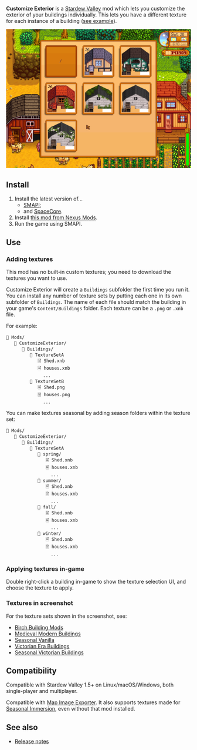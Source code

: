 ﻿**Customize Exterior** is a [Stardew Valley](http://stardewvalley.net/) mod which lets you
customize the exterior of your buildings individually. This lets you have a different texture for
each instance of a building ([see example](screenshot-buildings.png)).

![](screenshot-menu.png)

## Install
1. Install the latest version of...
   * [SMAPI](https://smapi.io);
   * and [SpaceCore](https://www.nexusmods.com/stardewvalley/mods/1348).
2. Install [this mod from Nexus Mods](http://www.nexusmods.com/stardewvalley/mods/1099).
3. Run the game using SMAPI.

## Use
### Adding textures
This mod has no built-in custom textures; you need to download the textures you want to use.

Customize Exterior will create a `Buildings` subfolder the first time you run it. You can install
any number of texture sets by putting each one in its own subfolder of `Buildings`. The name of
each file should match the building in your game's `Content/Buildings` folder. Each texture can be
a `.png` or `.xnb` file.

For example:

```
📁 Mods/
   📁 CustomizeExterior/
      📁 Buildings/
         📁 TextureSetA
            🗎 Shed.xnb
            🗎 houses.xnb
              ...
         📁 TextureSetB
            🗎 Shed.png
            🗎 houses.png
              ...
```

You can make textures seasonal by adding season folders within the texture set:

```
📁 Mods/
   📁 CustomizeExterior/
      📁 Buildings/
         📁 TextureSetA
            📁 spring/
               🗎 Shed.xnb
               🗎 houses.xnb
                 ...
            📁 summer/
               🗎 Shed.xnb
               🗎 houses.xnb
                 ...
            📁 fall/
               🗎 Shed.xnb
               🗎 houses.xnb
                 ...
            📁 winter/
               🗎 Shed.xnb
               🗎 houses.xnb
                 ...
```

### Applying textures in-game
Double right-click a building in-game to show the texture selection UI, and choose the texture to
apply.

### Textures in screenshot
For the texture sets shown in the screenshot, see:
* [Birch Building Mods](https://www.nexusmods.com/stardewvalley/mods/583)
* [Medieval Modern Buildings](https://www.nexusmods.com/stardewvalley/mods/419)
* [Seasonal Vanilla](https://www.nexusmods.com/stardewvalley/mods/928)
* [Victorian Era Buildings](https://www.nexusmods.com/stardewvalley/mods/682)
* [Seasonal Victorian Buildings](https://www.nexusmods.com/stardewvalley/mods/891)

## Compatibility
Compatible with Stardew Valley 1.5+ on Linux/macOS/Windows, both single-player and multiplayer.

Compatible with [Map Image Exporter](https://www.nexusmods.com/stardewvalley/mods/1073). It also
supports textures made for [Seasonal Immersion](https://www.nexusmods.com/stardewvalley/mods/2273),
even without that mod installed.

## See also
* [Release notes](release-notes.md)
